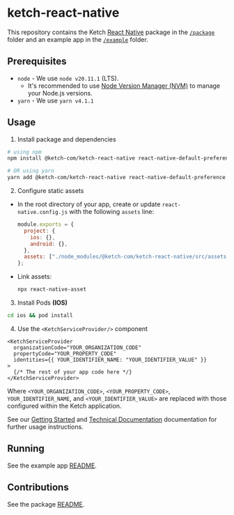 # ketch-react-native

This repository contains the Ketch [React Native](https://reactnative.dev/) package in the [`/package`](/package/) folder and an example app in the [`/example`](/example/) folder.

## Prerequisites

- `node` - We use `node v20.11.1` (LTS).
  - It's recommended to use [Node Version Manager (NVM)](https://github.com/nvm-sh/nvm) to manage your Node.js versions.
- `yarn` - We use `yarn v4.1.1`

## Usage

1. Install package and dependencies

```sh
# using npm
npm install @ketch-com/ketch-react-native react-native-default-preference react-native-webview

# OR using yarn
yarn add @ketch-com/ketch-react-native react-native-default-preference react-native-webview
```

2. Configure static assets

- In the root directory of your app, create or update `react-native.config.js` with the following `assets` line:

  ```javascript
  module.exports = {
    project: {
      ios: {},
      android: {},
    },
    assets: ["./node_modules/@ketch-com/ketch-react-native/src/assets/"], // <== line to add
  };
  ```

- Link assets:

  ```sh
  npx react-native-asset
  ```

3. Install Pods **(IOS)**

```sh
cd ios && pod install
```

4. Use the `<KetchServiceProvider/>` component

```tsx
<KetchServiceProvider
  organizationCode="YOUR_ORGANIZATION_CODE"
  propertyCode="YOUR_PROPERTY_CODE"
  identities={{ YOUR_IDENTIFIER_NAME: "YOUR_IDENTIFIER_VALUE" }}
>
  {/* The rest of your app code here */}
</KetchServiceProvider>
```

Where `<YOUR_ORGANIZATION_CODE>`, `<YOUR_PROPERTY_CODE>`, `YOUR_IDENTIFIER_NAME`, and `<YOUR_IDENTIFIER_VALUE>` are replaced with those configured within the Ketch application.

See our [Getting Started](https://developers.ketch.com/v3.0/docs/ketch-react-native-sdk-getting-started) and [Technical Documentation](https://developers.ketch.com/v3.0/docs/ketch-react-native-sdk-reference) documentation for further usage instructions.

## Running

See the example app [README](/example/README.md).

## Contributions

See the package [README](/package/README.md).
